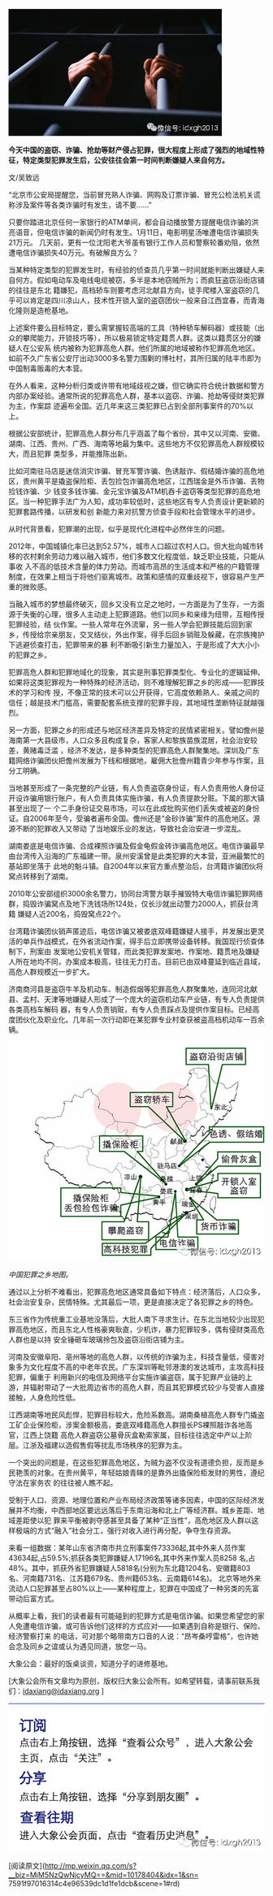 ![](_resources/中国犯罪之乡地图image0.jpg)

**今天中国的盗窃、诈骗、抢劫等财产侵占犯罪，很大程度上形成了强烈的地域性特征，特定类型犯罪发生后，公安往往会第一时间判断嫌疑人来自何方。**

  

文/吴致远

  

“北京市公安局提醒您，当前冒充熟人诈骗、网购及订票诈骗、冒充公检法机关谎称涉及案件等各类诈骗时有发生，请不要……”

  

只要你踏进北京任何一家银行的ATM单间，都会自动播放警方提醒电信诈骗的洪亮语音，但电信诈骗的新闻仍时有发生。1月11日，电影明星汤唯遭电信诈骗损失21万元。
几天前，更有一位沈阳老大爷虽有银行工作人员和警察轮番劝阻，依然遭电信诈骗损失40万元。有破解良方么？

  

当某种特定类型的犯罪发生时，有经验的侦查员几乎第一时间就能判断出嫌疑人来自何方。假如电动车及电线电缆被窃，多半是本地窃贼所为；而疯狂盗窃沿街店铺的往往是东北
籍嫌犯，高档轿车则要考虑河北献县方向，徒手爬楼入室盗窃的几乎可以肯定是四川凉山人，技术性开锁入室的盗窃团伙一般来自江西宜春，而青海化隆则是造枪基地。

  

上述案件要么目标特定，要么需掌握较高端的工具（特种轿车解码器）或技能（出众的攀爬能力，开锁技巧等），所以极易锁定特定籍贯人群。这类以籍贯区分的嫌疑人在公安系
统内被称为犯罪高危人群。他们所属的地域被称作犯罪高危地区。如前不久广东省公安厅出动3000多名警力围剿的博社村，其所归属的陆丰市即为中国制毒贩毒的大本营。

  

在外人看来，这种分析归类或许带有地域歧视之嫌，但它确实符合统计数据和警方内部办案经验。通常所说的犯罪高危人群，基本以盗窃、诈骗、抢劫等侵财类犯罪为主，作案踪
迹遍布全国。近几年来这三类犯罪已占到全部刑事案件的70%以上。

  

根据公安部统计，犯罪高危人群分布几乎涵盖了每个省份，其中又以河南、安徽、湖南、江西、贵州、广西、海南等地最为集中。这些地方不仅犯罪高危人群规模较大，而且犯罪
类型多，并能推陈出新。

  

比如河南驻马店是迷信消灾诈骗、冒充军警诈骗、色诱敲诈、假结婚诈骗的高危地区，贵州黄平是撬盗保险柜、丢包捡包诈骗高危地区，江西瑞金是外币诈骗、丢物捡钱诈骗、少
钱变多钱诈骗、金元宝诈骗及ATM机吞卡盗窃等类型犯罪的高危地区。当一种犯罪手法广为人知，成功率较低时，这些地区有专人负责设计更新颖的犯罪套路传播，以研发和创
新能力来对抗警方侦查手段和社会管理水平的进步。

  

从时代背景看，犯罪潮的出现，似乎是现代化进程中必然伴生的问题。

  

2012年，中国城镇化率已达到52.57%，城市人口超过农村人口。但大批向城市转移的农村剩余劳动力难以融入城市，他们多数文化程度低，缺乏职业技能，只能从事收
入不高的低技术含量的体力劳动。而城市高昂的生活成本和严格的户籍管理制度，在效果上相当于将他们驱离城市。政策和感情的双重歧视下，很容易产生严重的挫败感。

  

当融入城市的梦想最终破灭，回乡又没有立足之地时，一方面是为了生存，一方面源于失衡的心理，很多人主动走上犯罪道路。他们以同乡和亲缘为纽带，互相传授犯罪经验，结
伙作案。一些人常年在外流窜，另一些人学会犯罪技能后回到家乡，传授给宗亲朋友，交叉结伙，外出作案，得手后回乡销赃及躲藏，在宗族掩护下逃避侦查打击，犯罪带来的暴
利不断吸引新生力量加入，于是形成了大大小小的犯罪之乡。

  

犯罪高危人群和犯罪地域化的现象，其实是刑事犯罪类型化、专业化的逻辑延伸。如果将这类犯罪视为一种特殊的经济活动，则不难理解犯罪之乡的形成——犯罪技术的学习和传
授，不像正常的技术可以公开获得，它高度依赖熟人、亲戚之间的信任；越是技术门槛高，需要配套系统支撑的犯罪手段，其地域性垄断特征就越强烈。

  

另一方面，犯罪之乡的形成还与地区经济差异及特定的民情紧密相关。譬如儋州是海南第一大县级市，人口众多且构成复杂，客家人和黎族苗族混居，社会治安较差，黄赌毒泛滥
，经济不发达，是多种类型的犯罪高危人群聚集地。深圳及广东籍网络诈骗团伙把儋州发展为下线和根据地，雇佣大批儋州籍青少年参与作案，且分工明确。

  

当地甚至形成了一条完整的产业链，有人负责盗窃身份证，有人负责用他人身份证开设诈骗用银行账户，有人负责具体实施诈骗，有人负责提款分赃。下属的那大镇甚至出现了一
个二手身份证交易市场，可以在此成批购买他们丢失或被盗的身份证。自2006年至今，受骗者遍布全国。儋州还是“金砂诈骗”案件的高危地区。源源不断的犯罪收入又带动
了当地娱乐业的发达，导致社会治安进一步混乱。

  

湖南娄底是电信诈骗、合成裸照诈骗及假金龟假金砖诈骗高危地区。电信诈骗最早由台湾传入沿海的广东福建一带。泉州安溪曾是此类犯罪的大本营，亚洲最繁忙的基站即坐落于
此地的魁斗镇。自2004年以来官方重点整治后，台湾籍诈骗团伙将窝点转移到了湖南。

  

2010年公安部组织3000余名警力，协同台湾警方联手摧毁特大电信诈骗犯罪网络群，捣毁诈骗窝点及地下洗钱场所124处，仅长沙就出动警力2000人，抓获台湾籍
嫌疑人近200名，捣毁窝点22个。

  

台湾籍诈骗团伙销声匿迹后，电信诈骗又被娄底双峰籍嫌疑人接手，并发展出更灵活的单兵作战模式，在外省流动作案，得手后立即携带设备转移。我国现行侦查体制下，刑案由
发案地公安机关管辖，而此类犯罪发案地、作案地、籍贯地及嫌疑人所在地均不同，办案成本极高，往往无力打击。目前已由双峰蔓延到临近县域，高危人群规模近一步扩大。

  

济南商河县是盗窃牛羊及机动车、制造假烟等犯罪高危人群聚集地，连同河北献县、孟村、天津等地嫌疑人形成了一个庞大的盗窃机动车产业链，有专人负责提供各类高档车解码
器，有专人负责销赃，有专人负责踩点及提供作案目标。已经高度团伙化及职业化。几年前一次行动即在某犯罪专业村查获被盗高档机动车一百余辆。

![](_resources/中国犯罪之乡地图image1.jpg)

_中国犯罪之乡地图。_

  

通过以上分析不难看出，犯罪高危地区通常具备如下特点：经济落后，人口众多，社会治安复杂，民情特殊。尤其最后一项，更是直接决定了各犯罪之乡的特色。

  

东三省作为传统重工业基地没落后，大批人南下寻求生计。在东北当地较少出现犯罪高危地区，而且东北人性格豪爽耿直，少机诈，暴力犯罪较多，偶有侵财类高危人群也是以持
安全锤砸车玻璃拎包及盗窃沿街店铺为主。

  

河南及安徽阜阳、亳州等地的高危人群，以传统的诈骗为主，科技含量低，侵害对象多为文化程度不高的中老年农民。广东深圳等毗邻港澳的发达城市，主攻高科技犯罪，偏重于
利用新兴的电信及网络平台实施诈骗盗窃，属于犯罪产业链的上游，并辐射带动了一大批周边省市的高危人群，而且其犯罪模式较少与受害人直接接触，人身危险性低。

  

江西湖南等地民风彪悍，犯罪目标较大，危险系数高。湖南桑植高危人群专门撬盗工矿企业保险柜，涉案金额极高，娄底双峰籍高危人群擅长PS裸照敲诈各地高官，江西上饶籍
高危人群盗窃公墓骨灰盒勒索家属，目标往往选定中产以上阶层。江浙及福建以造假售假等扰乱市场秩序的犯罪为主。

  

一个突出的问题是，在这些犯罪高危地区，为贼为盗不仅没有道德负担，反而是乡民艳羡的对象。在贵州黄平，年轻姑娘青睐的是靠外出撬保险柜发财的男性，遵纪守法在家务农
的往往被人瞧不起。

  

受制于人口、资源、地理位置和产业布局经济政策等诸多因素，中国的区际经济发展并不均衡，中西部地区要远远落后于东南沿海和北上广等经济群。城乡差距、地域差距使以犯
罪来平衡被剥夺感甚至具备了某种“正当性”，高危地区及人群以这样极端的方式“融入”社会分工，强行对收入进行再分配，争夺生存资源。

  

来看一组数据：某年山东省济南市共立刑事案件73336起,其中外来人员作案43634起,占59.5%;抓获各类犯罪嫌疑人17196名,其中外来作案人员8258
名,占48%。其中，抓获外省犯罪嫌疑人5818名(分别为东北籍1204名、安徽籍803名、河南籍731名、江苏籍679名、贵州籍653名、云南籍614名)。
北京等地外来流动人口犯罪甚至占80%以上——某种程度上，犯罪在中国成了一种另类的先富带动后富方式。

  

从概率上看，我们的读者最有可能碰到的犯罪方式是电信诈骗。如果您希望您的家人免遭电信诈骗，或可告诉他们这样的方式应对——如果遇到自称是银行、保险、经济警察打来
的电话，可对那个略带南方口音的人说：“昂岑桑哼雷格”，也许她会念及同乡之谊或认为遇见同道，放您一马。

  

大象公会：最好的饭桌谈资，知道分子的进修基地。

[大象公会所有文章均为原创，版权归大象公会所有。如希望转载，请事前联系我们：idaxiang@idaxiang.org ]

![](_resources/中国犯罪之乡地图image2.jpg)

[阅读原文](http://mp.weixin.qq.com/s?__biz=MjM5NzQwNjcyMQ==&mid=10178404&idx=1&sn=
7591f97016314c4e96539dc1d1fe1dcb&scene=1#rd)

